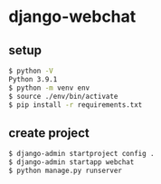 # django-webchat

## setup

```bash
$ python -V
Python 3.9.1
$ python -m venv env
$ source ./env/bin/activate
$ pip install -r requirements.txt
```

## create project

```bash
$ django-admin startproject config .
$ django-admin startapp webchat
$ python manage.py runserver
```
